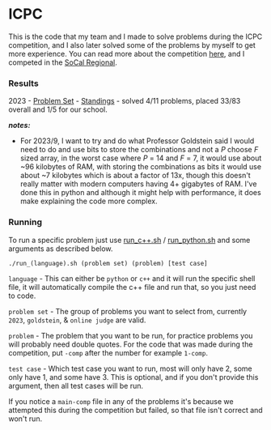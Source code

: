 # ICPC

This is the code that my team and I made to solve problems during the ICPC competition, and I also later solved some of the problems by myself to get more experience. You can read more about the competition [here](https://icpc.global/), and I competed in the [SoCal Regional](http://socalcontest.org/current/index.shtml). 

### Results

2023 - [Problem Set](http://socalcontest.org/history/2023/SCICPC-2023-2024-ProblemSet.pdf) - [Standings](http://socalcontest.org/history/2023/SCICPC-2023-2024-PreliminaryResults.html) - solved 4/11 problems, placed 33/83 overall and 1/5 for our school.

**_notes:_**
* For 2023/9, I want to try and do what Professor Goldstein said I would need to do and use bits to store the combinations and not a _P_ choose _F_ sized array, in the worst case where _P_ = 14 and _F_ = 7, it would use about ~96 kilobytes of RAM, with storing the combinations as bits it would use about ~7 kilobytes which is about a factor of 13x, though this doesn't really matter with modern computers having 4+ gigabytes of RAM.
I've done this in python and although it might help with performance, it does make explaining the code more complex.

### Running

To run a specific problem just use [run_c++.sh](./run_c++.sh) / [run_python.sh](./run_python.sh) and some arguments as described below.

```
./run_(language).sh (problem set) (problem) [test case]
```
`language` - This can either be `python` or `c++` and it will run the specific shell file, it will automatically compile the c++ file and run that, so you just need to code.

`problem set` - The group of problems you want to select from, currently `2023`, `goldstein`, & `online judge` are valid.

`problem` - The problem that you want to be run, for practice problems you will probably need double quotes. For the code that was made during the competition, put `-comp` after the number for example `1-comp`.

`test case` - Which test case you want to run, most will only have 2, some only have 1, and some have 3. This is optional, and if you don't provide this argument, then all test cases will be run.

If you notice a `main-comp` file in any of the problems it's because we attempted this during the competition but failed, so that file isn't correct and won't run.
